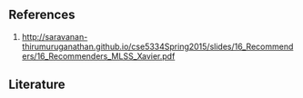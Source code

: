 ## References
1. http://saravanan-thirumuruganathan.github.io/cse5334Spring2015/slides/16_Recommenders/16_Recommenders_MLSS_Xavier.pdf
## Literature
